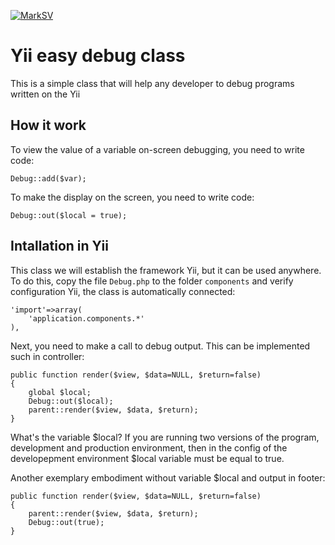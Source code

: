 [![MarkSV](http://marksv.com/wp-content/themes/twentyfifteen/images/logo.png)](http://marksv.com/)

# Yii easy debug class

This is a simple class that will help any developer to debug programs written on the Yii

How it work
-----------

To view the value of a variable on-screen debugging, you need to write code:

	Debug::add($var);

To make the display on the screen, you need to write code:

	Debug::out($local = true);
	

Intallation in Yii
------------

This class we will establish the framework Yii, but it can be used anywhere. To do this, copy the file `Debug.php` to the folder `components` and verify configuration Yii, the class is automatically connected:

	'import'=>array(
		'application.components.*'
	),

Next, you need to make a call to debug output.
This can be implemented such in controller:

	public function render($view, $data=NULL, $return=false)
	{
		global $local;
		Debug::out($local);
		parent::render($view, $data, $return);
	}

What's the variable $local?
If you are running two versions of the program, development and production environment, then in the config of the developepment environment $local variable must be equal to true.

Another exemplary embodiment without variable $local and output in footer:

	public function render($view, $data=NULL, $return=false)
	{
		parent::render($view, $data, $return);
		Debug::out(true);
	}
